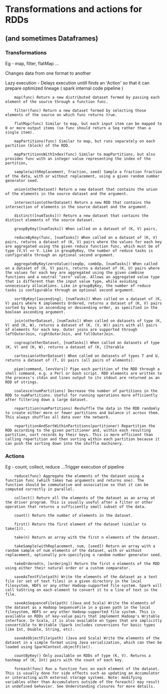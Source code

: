 
# Transformations and actions for RDDs 
## (and sometimes Dataframes)


### Transformations



Eg - map, filter, flatMap ...

Changes data from one format to another

Lazy execution - Delays execution untill finds an 'Action' so that it can prepare optimized lineage ( spark internal code pipeline )




        map(func) Return a new distributed dataset formed by passing each element of the source through a function func.

        filter(func) Return a new dataset formed by selecting those elements of the source on which func returns true.

        flatMap(func) Similar to map, but each input item can be mapped to 0 or more output items (so func should return a Seq rather than a single item).

        mapPartitions(func) Similar to map, but runs separately on each partition (block) of the RDD.

        mapPartitionsWithIndex(func) Similar to mapPartitions, but also provides func with an integer value representing the index of the partition,

        sample(withReplacement, fraction, seed) Sample a fraction fraction of the data, with or without replacement, using a given random number generator seed.

        union(otherDataset) Return a new dataset that contains the union of the elements in the source dataset and the argument.

        intersection(otherDataset) Return a new RDD that contains the intersection of elements in the source dataset and the argument.

        distinct([numTasks])) Return a new dataset that contains the distinct elements of the source dataset.

        groupByKey([numTasks]) When called on a dataset of (K, V) pairs,

        reduceByKey(func, [numTasks]) When called on a dataset of (K, V) pairs, returns a dataset of (K, V) pairs where the values for each key are aggregated using the given reduce function func, which must be of type (V,V) => V. Like in groupByKey, the number of reduce tasks is configurable through an optional second argument.

        aggregateByKey(zeroValue)(seqOp, combOp, [numTasks]) When called on a dataset of (K, V) pairs, returns a dataset of (K, U) pairs where the values for each key are aggregated using the given combine functions and a neutral "zero" value. Allows an aggregated value type that is different than the input value type, while avoiding unnecessary allocations. Like in groupByKey, the number of reduce tasks is configurable through an optional second argument.

        sortByKey([ascending], [numTasks]) When called on a dataset of (K, V) pairs where K implements Ordered, returns a dataset of (K, V) pairs sorted by keys in ascending or descending order, as specified in the boolean ascending argument.

        join(otherDataset, [numTasks]) When called on datasets of type (K, V) and (K, W), returns a dataset of (K, (V, W)) pairs with all pairs of elements for each key. Outer joins are supported through leftOuterJoin, rightOuterJoin, and fullOuterJoin.

        cogroup(otherDataset, [numTasks]) When called on datasets of type (K, V) and (K, W), returns a dataset of (K, (Iterable

        cartesian(otherDataset) When called on datasets of types T and U, returns a dataset of (T, U) pairs (all pairs of elements).

        pipe(command, [envVars]) Pipe each partition of the RDD through a shell command, e.g. a Perl or bash script. RDD elements are written to the process's stdin and lines output to its stdout are returned as an RDD of strings.

        coalesce(numPartitions) Decrease the number of partitions in the RDD to numPartitions. Useful for running operations more efficiently after filtering down a large dataset.

        repartition(numPartitions) Reshuffle the data in the RDD randomly to create either more or fewer partitions and balance it across them. This always shuffles all data over the network.

        repartitionAndSortWithinPartitions(partitioner) Repartition the RDD according to the given partitioner and, within each resulting partition, sort records by their keys. This is more efficient than calling repartition and then sorting within each partition because it can push the sorting down into the shuffle machinery.



### Actions

Eg - count, collect, reduce ...Trigger execution of pipeline



        reduce(func) Aggregate the elements of the dataset using a function func (which takes two arguments and returns one). The function should be commutative and associative so that it can be computed correctly in parallel.

        collect() Return all the elements of the dataset as an array at the driver program. This is usually useful after a filter or other operation that returns a sufficiently small subset of the data.

        count() Return the number of elements in the dataset.

        first() Return the first element of the dataset (similar to take(1)).

        take(n) Return an array with the first n elements of the dataset.

        takeSample(withReplacement, num, [seed]) Return an array with a random sample of num elements of the dataset, with or without replacement, optionally pre-specifying a random number generator seed.

        takeOrdered(n, [ordering]) Return the first n elements of the RDD using either their natural order or a custom comparator.

        saveAsTextFile(path) Write the elements of the dataset as a text file (or set of text files) in a given directory in the local filesystem, HDFS or any other Hadoop-supported file system. Spark will call toString on each element to convert it to a line of text in the file.

        saveAsSequenceFile(path) (Java and Scala) Write the elements of the dataset as a Hadoop SequenceFile in a given path in the local filesystem, HDFS or any other Hadoop-supported file system. This is available on RDDs of key-value pairs that implement Hadoop's Writable interface. In Scala, it is also available on types that are implicitly convertible to Writable (Spark includes conversions for basic types like Int, Double, String, etc).

        saveAsObjectFile(path) (Java and Scala) Write the elements of the dataset in a simple format using Java serialization, which can then be loaded using SparkContext.objectFile().

        countByKey() Only available on RDDs of type (K, V). Returns a hashmap of (K, Int) pairs with the count of each key.

        foreach(func) Run a function func on each element of the dataset. This is usually done for side effects such as updating an Accumulator or interacting with external storage systems. Note: modifying variables other than Accumulators outside of the foreach() may result in undefined behavior. See Understanding closures for more details.

        
